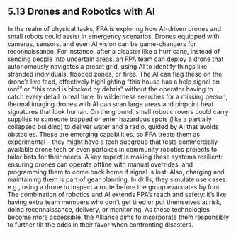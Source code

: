 ## 5.13 Drones and Robotics with AI

In the realm of physical tasks, FPA is exploring how AI-driven drones and small robots could assist in emergency scenarios. Drones equipped with cameras, sensors, and even AI vision can be game-changers for reconnaissance. For instance, after a disaster like a hurricane, instead of sending people into uncertain areas, an FPA team can deploy a drone that autonomously navigates a preset grid, using AI to identify things like stranded individuals, flooded zones, or fires. The AI can flag these on the drone’s live feed, effectively highlighting “this house has a help signal on roof” or “this road is blocked by debris” without the operator having to catch every detail in real time. In wilderness searches for a missing person, thermal imaging drones with AI can scan large areas and pinpoint heat signatures that look human. On the ground, small robotic rovers could carry supplies to someone trapped or enter hazardous spots (like a partially collapsed building) to deliver water and a radio, guided by AI that avoids obstacles. These are emerging capabilities, so FPA treats them as experimental – they might have a tech subgroup that tests commercially available drone tech or even partakes in community robotics projects to tailor bots for their needs. A key aspect is making these systems resilient: ensuring drones can operate offline with manual overrides, and programming them to come back home if signal is lost. Also, charging and maintaining them is part of gear planning. In drills, they simulate use cases: e.g., using a drone to inspect a route before the group evacuates by foot. The combination of robotics and AI extends FPA’s reach and safety: it’s like having extra team members who don’t get tired or put themselves at risk, doing reconnaissance, delivery, or monitoring. As these technologies become more accessible, the Alliance aims to incorporate them responsibly to further tilt the odds in their favor when confronting disasters.